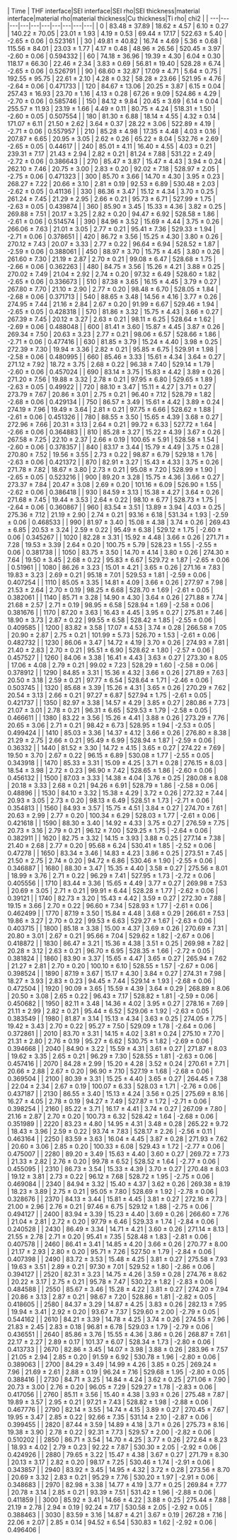 | Time | THF interface|SEI interface|SEI rho|SEI thickness|material interface|material rho|material thickness|Cu thickness|Ti rho| chi2 |
| ---|---|---|---|---|---|---|---|---|---|
| 0 | 83.48 ± 37.89 | 18.62 ± 4.57 | 6.10 ± 0.27 | 140.22 ± 70.05 | 23.01 ± 1.93 | 4.19 ± 0.53 | 69.44 ± 17.17 | 522.63 ± 5.40 | -2.65 ± 0.06 | 0.523161 |
| 30 | 49.81 ± 40.82 | 16.74 ± 4.69 | 5.36 ± 0.68 | 115.56 ± 84.01 | 23.03 ± 1.77 | 4.17 ± 0.48 | 48.96 ± 26.56 | 520.45 ± 3.97 | -2.60 ± 0.06 | 0.594332 |
| 60 | 74.18 ± 36.96 | 19.39 ± 4.30 | 6.04 ± 0.30 | 118.17 ± 66.30 | 22.46 ± 2.34 | 3.83 ± 0.69 | 56.81 ± 19.40 | 528.28 ± 6.74 | -2.65 ± 0.06 | 0.526791 |
| 90 | 68.60 ± 32.87 | 17.09 ± 4.71 | 5.64 ± 0.75 | 192.55 ± 95.75 | 22.61 ± 2.10 | 4.28 ± 0.32 | 58.28 ± 23.66 | 521.95 ± 4.76 | -2.64 ± 0.06 | 0.471733 |
| 120 | 84.67 ± 13.06 | 20.25 ± 3.87 | 6.15 ± 0.04 | 257.43 ± 16.93 | 23.70 ± 1.16 | 4.13 ± 0.28 | 67.26 ± 9.09 | 524.86 ± 4.29 | -2.70 ± 0.06 | 0.585746 |
| 150 | 84.12 ± 9.84 | 20.45 ± 3.69 | 6.14 ± 0.04 | 255.57 ± 11.93 | 23.19 ± 1.66 | 4.49 ± 0.11 | 80.75 ± 4.24 | 518.31 ± 1.50 | -2.60 ± 0.05 | 0.507554 |
| 180 | 81.30 ± 6.88 | 18.14 ± 4.55 | 4.32 ± 0.14 | 171.07 ± 6.11 | 21.50 ± 2.62 | 3.64 ± 0.37 | 28.22 ± 3.06 | 522.89 ± 4.19 | -2.71 ± 0.06 | 0.557957 |
| 210 | 85.28 ± 4.98 | 17.35 ± 4.48 | 4.03 ± 0.16 | 207.87 ± 6.65 | 20.95 ± 3.05 | 2.62 ± 0.26 | 65.22 ± 8.04 | 532.76 ± 2.69 | -2.65 ± 0.05 | 0.44617 |
| 240 | 85.01 ± 4.11 | 16.40 ± 4.55 | 4.03 ± 0.21 | 239.31 ± 7.17 | 21.43 ± 2.94 | 2.82 ± 0.21 | 81.24 ± 7.88 | 531.22 ± 2.49 | -2.72 ± 0.06 | 0.386643 |
| 270 | 85.47 ± 3.87 | 15.47 ± 4.43 | 3.94 ± 0.24 | 262.10 ± 7.46 | 20.75 ± 3.00 | 2.83 ± 0.20 | 92.02 ± 7.18 | 528.97 ± 2.05 | -2.75 ± 0.06 | 0.471323 |
| 300 | 85.70 ± 3.66 | 14.70 ± 4.30 | 3.95 ± 0.23 | 268.27 ± 7.22 | 20.66 ± 3.10 | 2.81 ± 0.19 | 92.53 ± 6.89 | 530.48 ± 2.03 | -2.62 ± 0.05 | 0.41136 |
| 330 | 86.36 ± 3.47 | 15.12 ± 4.34 | 3.70 ± 0.25 | 261.24 ± 7.45 | 21.29 ± 2.95 | 2.66 ± 0.21 | 95.73 ± 6.71 | 527.99 ± 1.75 | -2.63 ± 0.05 | 0.439874 |
| 360 | 85.90 ± 3.45 | 15.33 ± 4.36 | 3.82 ± 0.25 | 269.88 ± 7.51 | 20.17 ± 3.25 | 2.82 ± 0.20 | 94.47 ± 6.92 | 528.58 ± 1.86 | -2.61 ± 0.06 | 0.514574 |
| 390 | 84.96 ± 3.52 | 15.69 ± 4.44 | 3.75 ± 0.26 | 266.06 ± 7.63 | 21.01 ± 3.05 | 2.77 ± 0.21 | 95.41 ± 7.36 | 529.33 ± 1.94 | -2.71 ± 0.06 | 0.378651 |
| 420 | 86.72 ± 3.56 | 15.25 ± 4.30 | 3.80 ± 0.26 | 270.12 ± 7.43 | 20.07 ± 3.33 | 2.77 ± 0.22 | 96.64 ± 6.94 | 528.52 ± 1.87 | -2.59 ± 0.06 | 0.388061 |
| 450 | 88.97 ± 3.70 | 15.75 ± 4.45 | 3.80 ± 0.26 | 261.60 ± 7.30 | 21.19 ± 2.87 | 2.70 ± 0.21 | 99.08 ± 6.47 | 528.68 ± 1.75 | -2.66 ± 0.06 | 0.362263 |
| 480 | 84.75 ± 3.56 | 15.26 ± 4.21 | 3.88 ± 0.25 | 270.02 ± 7.49 | 21.04 ± 2.92 | 2.74 ± 0.20 | 97.32 ± 6.49 | 528.60 ± 1.82 | -2.65 ± 0.06 | 0.336673 |
| 510 | 87.38 ± 3.65 | 16.15 ± 4.45 | 3.79 ± 0.27 | 267.80 ± 7.70 | 21.10 ± 2.90 | 2.77 ± 0.20 | 98.48 ± 6.70 | 528.05 ± 1.84 | -2.68 ± 0.06 | 0.371713 |
| 540 | 88.65 ± 3.48 | 14.56 ± 4.16 | 3.77 ± 0.26 | 274.95 ± 7.44 | 21.16 ± 2.84 | 2.67 ± 0.20 | 91.99 ± 6.67 | 529.46 ± 1.94 | -2.65 ± 0.05 | 0.428318 |
| 570 | 81.86 ± 3.32 | 15.75 ± 4.43 | 3.66 ± 0.27 | 267.39 ± 7.45 | 20.12 ± 3.27 | 2.63 ± 0.21 | 98.11 ± 6.25 | 528.64 ± 1.62 | -2.69 ± 0.06 | 0.488048 |
| 600 | 81.41 ± 3.60 | 15.87 ± 4.45 | 3.87 ± 0.26 | 269.34 ± 7.50 | 20.63 ± 3.23 | 2.77 ± 0.21 | 98.06 ± 6.57 | 528.66 ± 1.86 | -2.71 ± 0.06 | 0.477416 |
| 630 | 81.85 ± 3.79 | 15.24 ± 4.40 | 3.98 ± 0.25 | 272.39 ± 7.30 | 19.94 ± 3.36 | 2.82 ± 0.21 | 95.85 ± 6.75 | 529.91 ± 1.98 | -2.58 ± 0.06 | 0.480995 |
| 660 | 85.46 ± 3.33 | 15.61 ± 4.34 | 3.64 ± 0.27 | 271.12 ± 7.92 | 18.72 ± 3.75 | 2.68 ± 0.22 | 96.38 ± 7.40 | 529.14 ± 1.79 | -2.60 ± 0.06 | 0.457024 |
| 690 | 83.14 ± 3.75 | 15.83 ± 4.42 | 3.89 ± 0.26 | 271.20 ± 7.56 | 19.88 ± 3.32 | 2.78 ± 0.21 | 97.95 ± 6.80 | 529.65 ± 1.89 | -2.63 ± 0.05 | 0.49922 |
| 720 | 88.10 ± 3.47 | 15.11 ± 4.27 | 3.71 ± 0.27 | 273.79 ± 7.67 | 20.86 ± 3.01 | 2.75 ± 0.21 | 96.40 ± 7.12 | 528.79 ± 1.82 | -2.68 ± 0.06 | 0.429134 |
| 750 | 86.57 ± 3.49 | 15.61 ± 4.42 | 3.89 ± 0.24 | 274.19 ± 7.96 | 19.49 ± 3.64 | 2.81 ± 0.21 | 97.75 ± 6.66 | 528.62 ± 1.88 | -2.61 ± 0.06 | 0.451326 |
| 780 | 88.55 ± 3.50 | 15.65 ± 4.39 | 3.68 ± 0.27 | 272.96 ± 7.66 | 20.31 ± 3.13 | 2.64 ± 0.21 | 99.72 ± 6.33 | 527.72 ± 1.64 | -2.66 ± 0.06 | 0.364883 |
| 810 | 85.28 ± 3.27 | 15.22 ± 4.39 | 3.67 ± 0.26 | 267.58 ± 7.25 | 22.10 ± 2.37 | 2.66 ± 0.19 | 100.65 ± 5.91 | 528.58 ± 1.54 | -2.60 ± 0.06 | 0.378357 |
| 840 | 83.17 ± 3.44 | 15.79 ± 4.49 | 3.75 ± 0.28 | 270.80 ± 7.52 | 19.56 ± 3.55 | 2.73 ± 0.22 | 98.87 ± 6.79 | 529.18 ± 1.76 | -2.63 ± 0.06 | 0.421372 |
| 870 | 82.91 ± 3.27 | 15.43 ± 4.33 | 3.75 ± 0.26 | 271.78 ± 7.82 | 18.67 ± 3.80 | 2.73 ± 0.21 | 95.08 ± 7.20 | 528.99 ± 1.90 | -2.65 ± 0.05 | 0.523216 |
| 900 | 89.20 ± 3.28 | 15.75 ± 4.36 | 3.66 ± 0.27 | 273.37 ± 7.84 | 20.47 ± 3.08 | 2.69 ± 0.20 | 101.16 ± 6.09 | 526.90 ± 1.55 | -2.62 ± 0.06 | 0.386418 |
| 930 | 84.59 ± 3.13 | 15.38 ± 4.27 | 3.64 ± 0.26 | 271.68 ± 7.45 | 19.44 ± 3.53 | 2.64 ± 0.22 | 98.10 ± 6.77 | 528.73 ± 1.75 | -2.64 ± 0.06 | 0.360867 |
| 960 | 83.54 ± 3.51 | 13.89 ± 3.94 | 4.03 ± 0.25 | 275.36 ± 7.12 | 21.19 ± 2.90 | 2.74 ± 0.21 | 93.16 ± 6.18 | 531.34 ± 1.93 | -2.59 ± 0.06 | 0.468533 |
| 990 | 81.97 ± 3.40 | 15.08 ± 4.38 | 3.74 ± 0.26 | 269.43 ± 6.85 | 20.53 ± 3.24 | 2.59 ± 0.22 | 95.49 ± 6.38 | 529.12 ± 1.75 | -2.60 ± 0.06 | 0.345267 |
| 1020 | 82.28 ± 3.31 | 15.92 ± 4.48 | 3.66 ± 0.26 | 271.71 ± 7.28 | 19.53 ± 3.39 | 2.64 ± 0.20 | 100.75 ± 5.79 | 528.23 ± 1.55 | -2.55 ± 0.06 | 0.381738 |
| 1050 | 83.75 ± 3.50 | 14.70 ± 4.14 | 3.80 ± 0.26 | 274.30 ± 7.64 | 19.50 ± 3.45 | 2.68 ± 0.22 | 95.83 ± 6.67 | 529.72 ± 1.87 | -2.65 ± 0.06 | 0.51961 |
| 1080 | 86.26 ± 3.23 | 15.01 ± 4.21 | 3.65 ± 0.26 | 271.16 ± 7.83 | 19.83 ± 3.23 | 2.69 ± 0.21 | 95.18 ± 7.01 | 529.53 ± 1.81 | -2.59 ± 0.06 | 0.407254 |
| 1110 | 85.05 ± 3.35 | 14.81 ± 4.09 | 3.66 ± 0.26 | 277.97 ± 7.98 | 21.53 ± 2.64 | 2.70 ± 0.19 | 98.25 ± 6.68 | 528.70 ± 1.69 | -2.61 ± 0.05 | 0.382061 |
| 1140 | 85.71 ± 3.28 | 14.90 ± 4.30 | 3.64 ± 0.26 | 271.88 ± 7.74 | 21.68 ± 2.57 | 2.71 ± 0.19 | 98.95 ± 6.58 | 528.94 ± 1.69 | -2.58 ± 0.06 | 0.381676 |
| 1170 | 87.20 ± 3.63 | 16.43 ± 4.45 | 3.95 ± 0.27 | 275.81 ± 7.46 | 18.90 ± 3.73 | 2.87 ± 0.22 | 99.55 ± 6.58 | 528.42 ± 1.85 | -2.55 ± 0.06 | 0.409585 |
| 1200 | 83.82 ± 3.58 | 17.07 ± 4.53 | 3.74 ± 0.28 | 266.58 ± 7.05 | 20.90 ± 2.87 | 2.75 ± 0.21 | 101.99 ± 5.73 | 526.70 ± 1.53 | -2.61 ± 0.06 | 0.482732 |
| 1230 | 86.06 ± 3.47 | 14.72 ± 4.19 | 3.70 ± 0.26 | 274.93 ± 7.81 | 21.40 ± 2.83 | 2.70 ± 0.21 | 95.51 ± 6.90 | 528.62 ± 1.80 | -2.57 ± 0.06 | 0.457527 |
| 1260 | 84.06 ± 3.38 | 16.41 ± 4.43 | 3.63 ± 0.27 | 273.30 ± 8.05 | 17.06 ± 4.08 | 2.79 ± 0.21 | 99.02 ± 7.23 | 528.29 ± 1.60 | -2.58 ± 0.06 | 0.378912 |
| 1290 | 84.85 ± 3.31 | 15.36 ± 4.32 | 3.66 ± 0.26 | 271.89 ± 7.63 | 20.50 ± 3.18 | 2.59 ± 0.21 | 97.77 ± 6.54 | 528.64 ± 1.71 | -2.46 ± 0.06 | 0.503745 |
| 1320 | 85.68 ± 3.39 | 15.26 ± 4.31 | 3.65 ± 0.26 | 270.29 ± 7.62 | 20.54 ± 3.13 | 2.66 ± 0.21 | 97.27 ± 6.87 | 527.94 ± 1.75 | -2.61 ± 0.05 | 0.421737 |
| 1350 | 82.97 ± 3.38 | 14.57 ± 4.29 | 3.85 ± 0.27 | 280.86 ± 7.73 | 21.07 ± 3.01 | 2.78 ± 0.21 | 96.31 ± 6.65 | 529.53 ± 1.79 | -2.58 ± 0.05 | 0.466611 |
| 1380 | 83.22 ± 3.56 | 15.26 ± 4.41 | 3.88 ± 0.26 | 273.29 ± 7.76 | 20.65 ± 3.06 | 2.71 ± 0.21 | 98.42 ± 6.73 | 528.95 ± 1.94 | -2.53 ± 0.05 | 0.499424 |
| 1410 | 85.03 ± 3.36 | 14.37 ± 4.12 | 3.66 ± 0.26 | 276.80 ± 8.38 | 21.29 ± 2.75 | 2.66 ± 0.21 | 95.49 ± 6.99 | 528.94 ± 1.87 | -2.59 ± 0.06 | 0.36332 |
| 1440 | 81.52 ± 3.30 | 14.72 ± 4.15 | 3.65 ± 0.27 | 274.22 ± 7.69 | 19.50 ± 3.70 | 2.67 ± 0.22 | 96.15 ± 6.89 | 530.08 ± 1.77 | -2.55 ± 0.05 | 0.343918 |
| 1470 | 85.33 ± 3.31 | 15.09 ± 4.25 | 3.71 ± 0.28 | 276.15 ± 8.03 | 18.54 ± 3.98 | 2.72 ± 0.23 | 96.90 ± 7.42 | 528.65 ± 1.86 | -2.60 ± 0.06 | 0.456132 |
| 1500 | 87.03 ± 3.33 | 14.38 ± 4.04 | 3.76 ± 0.25 | 280.08 ± 8.08 | 20.18 ± 3.33 | 2.68 ± 0.21 | 94.26 ± 6.91 | 528.79 ± 1.86 | -2.58 ± 0.06 | 0.48896 |
| 1530 | 84.10 ± 3.32 | 15.38 ± 4.29 | 3.72 ± 0.26 | 272.32 ± 7.44 | 20.93 ± 3.05 | 2.73 ± 0.20 | 98.13 ± 6.49 | 528.51 ± 1.73 | -2.71 ± 0.06 | 0.354813 |
| 1560 | 84.93 ± 3.57 | 15.75 ± 4.51 | 3.84 ± 0.27 | 274.70 ± 7.61 | 20.63 ± 2.99 | 2.77 ± 0.20 | 100.34 ± 6.29 | 528.03 ± 1.77 | -2.61 ± 0.06 | 0.421618 |
| 1590 | 88.30 ± 3.40 | 14.92 ± 4.33 | 3.75 ± 0.27 | 276.59 ± 7.75 | 20.73 ± 3.16 | 2.79 ± 0.21 | 96.12 ± 7.00 | 529.25 ± 1.75 | -2.64 ± 0.06 | 0.382911 |
| 1620 | 82.75 ± 3.32 | 14.15 ± 3.93 | 3.88 ± 0.25 | 277.14 ± 7.38 | 21.40 ± 2.68 | 2.77 ± 0.20 | 95.68 ± 6.24 | 530.41 ± 1.85 | -2.52 ± 0.06 | 0.47278 |
| 1650 | 83.34 ± 3.46 | 14.83 ± 4.23 | 3.86 ± 0.25 | 273.51 ± 7.45 | 21.50 ± 2.75 | 2.74 ± 0.20 | 94.72 ± 6.86 | 530.46 ± 1.90 | -2.55 ± 0.06 | 0.346887 |
| 1680 | 88.30 ± 3.47 | 15.35 ± 4.40 | 3.58 ± 0.27 | 275.56 ± 8.01 | 18.99 ± 3.76 | 2.71 ± 0.22 | 96.29 ± 7.41 | 527.95 ± 1.73 | -2.72 ± 0.06 | 0.405556 |
| 1710 | 83.44 ± 3.36 | 15.65 ± 4.49 | 3.77 ± 0.27 | 269.98 ± 7.53 | 20.69 ± 3.05 | 2.71 ± 0.21 | 99.91 ± 6.44 | 528.28 ± 1.77 | -2.62 ± 0.06 | 0.39121 |
| 1740 | 82.73 ± 3.20 | 15.43 ± 4.42 | 3.59 ± 0.27 | 272.30 ± 7.88 | 19.15 ± 3.66 | 2.70 ± 0.22 | 96.60 ± 7.34 | 528.93 ± 1.77 | -2.61 ± 0.06 | 0.462499 |
| 1770 | 87.19 ± 3.50 | 15.84 ± 4.48 | 3.68 ± 0.29 | 266.61 ± 7.53 | 19.86 ± 3.27 | 2.70 ± 0.22 | 99.53 ± 6.63 | 529.27 ± 1.67 | -2.63 ± 0.06 | 0.403715 |
| 1800 | 85.18 ± 3.38 | 15.00 ± 4.37 | 3.69 ± 0.26 | 270.69 ± 7.31 | 20.80 ± 3.01 | 2.67 ± 0.21 | 95.66 ± 7.04 | 529.62 ± 1.82 | -2.67 ± 0.06 | 0.418872 |
| 1830 | 86.47 ± 3.21 | 15.36 ± 4.38 | 3.51 ± 0.25 | 269.98 ± 7.82 | 20.28 ± 3.12 | 2.63 ± 0.21 | 96.70 ± 6.95 | 528.35 ± 1.66 | -2.72 ± 0.05 | 0.381824 |
| 1860 | 83.90 ± 3.37 | 15.65 ± 4.47 | 3.65 ± 0.27 | 265.94 ± 7.62 | 21.27 ± 2.81 | 2.70 ± 0.20 | 100.10 ± 6.10 | 528.55 ± 1.57 | -2.67 ± 0.06 | 0.398524 |
| 1890 | 87.19 ± 3.67 | 15.17 ± 4.30 | 3.84 ± 0.27 | 274.31 ± 7.98 | 18.27 ± 3.93 | 2.83 ± 0.23 | 94.45 ± 7.44 | 529.14 ± 1.93 | -2.68 ± 0.06 | 0.472504 |
| 1920 | 90.09 ± 3.65 | 15.59 ± 4.39 | 3.64 ± 0.29 | 268.89 ± 8.06 | 20.50 ± 3.08 | 2.65 ± 0.22 | 96.43 ± 7.17 | 528.82 ± 1.81 | -2.59 ± 0.06 | 0.450682 |
| 1950 | 82.11 ± 3.48 | 14.36 ± 4.02 | 3.95 ± 0.27 | 278.16 ± 7.69 | 21.11 ± 2.99 | 2.82 ± 0.21 | 95.44 ± 6.52 | 529.06 ± 1.92 | -2.63 ± 0.05 | 0.383549 |
| 1980 | 81.87 ± 3.14 | 15.13 ± 4.34 | 3.63 ± 0.25 | 274.05 ± 7.75 | 19.42 ± 3.43 | 2.70 ± 0.22 | 95.27 ± 7.50 | 529.09 ± 1.78 | -2.64 ± 0.06 | 0.372861 |
| 2010 | 83.70 ± 3.31 | 14.15 ± 4.02 | 3.81 ± 0.24 | 275.10 ± 7.70 | 21.31 ± 2.80 | 2.76 ± 0.19 | 95.27 ± 6.62 | 530.75 ± 1.82 | -2.69 ± 0.06 | 0.394668 |
| 2040 | 84.90 ± 3.22 | 15.59 ± 4.31 | 3.61 ± 0.27 | 271.87 ± 8.03 | 19.62 ± 3.35 | 2.65 ± 0.21 | 96.29 ± 7.30 | 528.55 ± 1.81 | -2.63 ± 0.06 | 0.457416 |
| 2070 | 84.28 ± 2.99 | 15.20 ± 4.28 | 3.52 ± 0.24 | 270.61 ± 7.71 | 20.66 ± 2.88 | 2.67 ± 0.20 | 96.90 ± 7.10 | 527.19 ± 1.68 | -2.68 ± 0.06 | 0.369504 |
| 2100 | 80.39 ± 3.31 | 15.25 ± 4.40 | 3.65 ± 0.27 | 264.45 ± 7.38 | 22.04 ± 2.34 | 2.67 ± 0.19 | 100.07 ± 6.33 | 528.03 ± 1.71 | -2.76 ± 0.06 | 0.437187 |
| 2130 | 86.55 ± 3.40 | 15.13 ± 4.24 | 3.56 ± 0.25 | 275.69 ± 8.16 | 16.27 ± 4.05 | 2.78 ± 0.19 | 94.27 ± 7.49 | 527.87 ± 1.72 | -2.71 ± 0.06 | 0.398254 |
| 2160 | 85.22 ± 3.71 | 16.17 ± 4.41 | 3.74 ± 0.27 | 267.09 ± 7.80 | 21.16 ± 2.87 | 2.70 ± 0.20 | 100.73 ± 6.32 | 528.42 ± 1.64 | -2.68 ± 0.06 | 0.351989 |
| 2220 | 83.23 ± 4.80 | 14.95 ± 4.31 | 3.48 ± 0.28 | 265.22 ± 9.72 | 18.43 ± 3.96 | 2.59 ± 0.22 | 93.74 ± 7.83 | 528.17 ± 2.26 | -2.56 ± 0.11 | 0.463164 |
| 2250 | 83.59 ± 3.63 | 16.04 ± 4.45 | 3.87 ± 0.28 | 271.93 ± 7.62 | 20.60 ± 3.06 | 2.85 ± 0.20 | 100.33 ± 6.08 | 529.43 ± 1.72 | -2.77 ± 0.06 | 0.475007 |
| 2280 | 89.20 ± 3.49 | 15.63 ± 4.40 | 3.60 ± 0.27 | 269.72 ± 7.73 | 21.33 ± 2.82 | 2.76 ± 0.20 | 99.78 ± 6.52 | 528.52 ± 1.64 | -2.77 ± 0.06 | 0.455095 |
| 2310 | 86.73 ± 3.54 | 15.33 ± 4.39 | 3.70 ± 0.27 | 270.48 ± 8.03 | 19.12 ± 3.81 | 2.73 ± 0.22 | 96.12 ± 7.68 | 528.72 ± 1.95 | -2.75 ± 0.06 | 0.469084 |
| 2340 | 84.94 ± 3.32 | 15.40 ± 4.37 | 3.62 ± 0.26 | 269.38 ± 8.19 | 18.23 ± 3.89 | 2.75 ± 0.21 | 95.05 ± 7.80 | 528.69 ± 1.92 | -2.78 ± 0.06 | 0.328676 |
| 2370 | 84.13 ± 3.44 | 15.81 ± 4.45 | 3.81 ± 0.27 | 272.16 ± 7.73 | 21.00 ± 2.96 | 2.76 ± 0.21 | 97.46 ± 6.75 | 529.12 ± 1.88 | -2.75 ± 0.06 | 0.494127 |
| 2400 | 83.94 ± 3.39 | 15.23 ± 4.40 | 3.69 ± 0.26 | 266.60 ± 7.76 | 21.04 ± 2.81 | 2.72 ± 0.20 | 97.79 ± 6.46 | 529.33 ± 1.74 | -2.84 ± 0.06 | 0.240528 |
| 2430 | 86.49 ± 3.34 | 14.71 ± 4.21 | 3.60 ± 0.26 | 271.14 ± 8.13 | 21.55 ± 2.78 | 2.71 ± 0.20 | 95.41 ± 7.35 | 528.48 ± 1.83 | -2.81 ± 0.06 | 0.407578 |
| 2460 | 86.41 ± 3.41 | 14.85 ± 4.20 | 3.66 ± 0.26 | 270.77 ± 8.00 | 21.17 ± 2.93 | 2.80 ± 0.20 | 95.71 ± 7.26 | 527.50 ± 1.79 | -2.84 ± 0.06 | 0.407398 |
| 2490 | 83.72 ± 3.53 | 15.48 ± 4.25 | 3.81 ± 0.27 | 275.58 ± 7.93 | 19.63 ± 3.51 | 2.89 ± 0.21 | 97.30 ± 7.01 | 529.52 ± 1.80 | -2.86 ± 0.06 | 0.394127 |
| 2520 | 82.31 ± 3.23 | 14.75 ± 4.26 | 3.59 ± 0.28 | 274.76 ± 8.62 | 20.22 ± 3.17 | 2.75 ± 0.21 | 95.78 ± 7.47 | 530.22 ± 1.82 | -2.83 ± 0.06 | 0.484588 |
| 2550 | 85.67 ± 3.46 | 15.28 ± 4.22 | 3.81 ± 0.27 | 274.20 ± 7.94 | 20.86 ± 3.13 | 2.87 ± 0.21 | 98.67 ± 7.20 | 528.86 ± 1.81 | -2.82 ± 0.05 | 0.418605 |
| 2580 | 84.37 ± 3.29 | 14.87 ± 4.25 | 3.83 ± 0.26 | 282.13 ± 7.95 | 19.94 ± 3.41 | 2.92 ± 0.20 | 93.67 ± 7.37 | 529.60 ± 2.00 | -2.79 ± 0.05 | 0.544162 |
| 2610 | 84.21 ± 3.39 | 14.78 ± 4.25 | 3.74 ± 0.26 | 274.55 ± 7.96 | 21.83 ± 2.45 | 2.83 ± 0.18 | 96.81 ± 6.78 | 529.03 ± 1.79 | -2.79 ± 0.06 | 0.436551 |
| 2640 | 85.86 ± 3.76 | 15.55 ± 4.36 | 3.86 ± 0.26 | 268.87 ± 7.61 | 22.17 ± 2.27 | 2.89 ± 0.17 | 101.37 ± 6.07 | 528.34 ± 1.73 | -2.80 ± 0.06 | 0.413733 |
| 2670 | 82.86 ± 3.45 | 14.07 ± 3.98 | 3.88 ± 0.26 | 283.96 ± 7.57 | 21.05 ± 2.94 | 2.85 ± 0.20 | 91.59 ± 6.92 | 530.78 ± 1.96 | -2.80 ± 0.06 | 0.389063 |
| 2700 | 84.29 ± 3.49 | 14.99 ± 4.26 | 3.85 ± 0.25 | 269.24 ± 7.96 | 21.69 ± 2.61 | 2.88 ± 0.19 | 96.24 ± 7.16 | 529.68 ± 1.95 | -2.80 ± 0.05 | 0.388416 |
| 2730 | 84.71 ± 3.25 | 14.84 ± 4.24 | 3.62 ± 0.25 | 271.06 ± 7.90 | 20.73 ± 3.00 | 2.76 ± 0.20 | 96.05 ± 7.29 | 529.27 ± 1.78 | -2.83 ± 0.06 | 0.417056 |
| 2760 | 85.11 ± 3.56 | 15.40 ± 4.38 | 3.93 ± 0.26 | 275.48 ± 7.87 | 19.89 ± 3.57 | 2.95 ± 0.21 | 97.21 ± 7.43 | 528.82 ± 1.98 | -2.88 ± 0.06 | 0.467776 |
| 2790 | 82.14 ± 3.55 | 14.74 ± 4.15 | 3.89 ± 0.27 | 270.45 ± 7.67 | 19.95 ± 3.47 | 2.85 ± 0.22 | 92.66 ± 7.35 | 531.14 ± 2.10 | -2.87 ± 0.06 | 0.399455 |
| 2820 | 87.44 ± 3.59 | 14.89 ± 4.18 | 3.71 ± 0.26 | 275.73 ± 8.16 | 19.38 ± 3.90 | 2.78 ± 0.22 | 92.31 ± 7.73 | 529.57 ± 2.00 | -2.82 ± 0.06 | 0.510202 |
| 2850 | 86.71 ± 3.54 | 14.70 ± 4.25 | 3.77 ± 0.26 | 272.64 ± 8.23 | 18.93 ± 4.02 | 2.79 ± 0.23 | 92.22 ± 7.87 | 530.30 ± 2.05 | -2.92 ± 0.06 | 0.424926 |
| 2880 | 79.65 ± 3.22 | 15.47 ± 4.38 | 3.67 ± 0.27 | 271.79 ± 8.30 | 20.13 ± 3.17 | 2.82 ± 0.20 | 98.17 ± 7.25 | 530.46 ± 1.74 | -2.91 ± 0.06 | 0.343857 |
| 2940 | 83.92 ± 3.45 | 14.95 ± 4.32 | 3.72 ± 0.28 | 273.56 ± 8.70 | 20.69 ± 3.32 | 2.83 ± 0.21 | 95.29 ± 7.76 | 530.20 ± 1.97 | -2.91 ± 0.06 | 0.348683 |
| 2970 | 82.98 ± 3.38 | 14.77 ± 4.19 | 3.77 ± 0.25 | 269.84 ± 7.77 | 20.78 ± 3.14 | 2.85 ± 0.21 | 93.39 ± 7.51 | 531.42 ± 1.96 | -2.88 ± 0.06 | 0.411859 |
| 3000 | 85.92 ± 3.41 | 14.66 ± 4.22 | 3.88 ± 0.25 | 275.44 ± 7.88 | 21.19 ± 2.78 | 2.94 ± 0.19 | 92.24 ± 7.17 | 530.58 ± 2.05 | -2.92 ± 0.05 | 0.388463 |
| 3030 | 83.59 ± 3.16 | 14.87 ± 4.21 | 3.67 ± 0.19 | 267.28 ± 7.16 | 22.06 ± 2.07 | 2.85 ± 0.14 | 94.52 ± 6.54 | 530.83 ± 1.62 | -2.92 ± 0.06 | 0.496406 |

